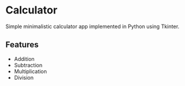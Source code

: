 # Calculator

Simple minimalistic calculator app implemented in Python using Tkinter.

## Features
- Addition
- Subtraction
- Multiplication
- Division

